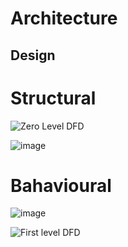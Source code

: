 # Architecture

## Design
# Structural

![Zero Level DFD](https://user-images.githubusercontent.com/98815562/153243657-13c5c041-160f-40f6-b54a-b5f1f28dc092.png)

![image](https://user-images.githubusercontent.com/98815562/153246047-3ca0caac-567d-49e3-80f1-caf4e186a496.png)



# Bahavioural

![image](https://user-images.githubusercontent.com/98815562/153247983-9de4be0a-4748-41f6-91a0-3efc2022dd89.png)

 ![First level DFD](https://user-images.githubusercontent.com/98815562/153248537-cc2dd604-ea50-48c8-9484-896d87fa339b.png)
    
